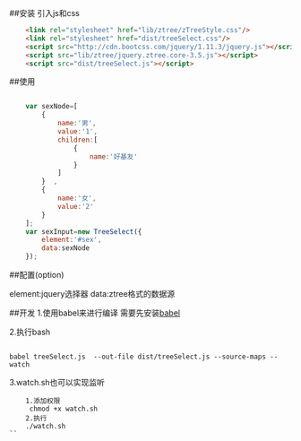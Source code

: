 ##安装
引入js和css
```html
    <link rel="stylesheet" href="lib/ztree/zTreeStyle.css"/>
    <link rel="stylesheet" href="dist/treeSelect.css"/>
    <script src="http://cdn.bootcss.com/jquery/1.11.3/jquery.js"></script>
    <script src="lib/ztree/jquery.ztree.core-3.5.js"></script>
    <script src="dist/treeSelect.js"></script>
```


##使用
```javascript

    var sexNode=[
        {
            name:'男',
            value:'1',
            children:[
                {
                    name:'好基友'
                }
            ]
        }  ,
        {
            name:'女',
            value:'2'
        }
    ];
    var sexInput=new TreeSelect({
        element:'#sex',
        data:sexNode
    });
```

##配置(option)

element:jquery选择器
data:ztree格式的数据源


##开发
1.使用babel来进行编译 需要先安装[babel](https://babeljs.io/)

2.执行bash

```

babel treeSelect.js  --out-file dist/treeSelect.js --source-maps --watch

```

3.watch.sh也可以实现监听
```
    1.添加权限
     chmod +x watch.sh
    2.执行
    ./watch.sh
``
